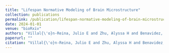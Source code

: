 ```yaml
---
title: "Lifespan Normative Modeling of Brain Microstructure"
collection: publications
permalink: /publication/lifespan-normative-modeling-of-brain-microstructure
date: 2024-01-01
venue: "bioRxiv"
authors: "Villal{\'o}n-Reina, Julio E and Zhu, Alyssa H and Benavidez, Sebastian and Moreau, Clara A and Feng, Yixue and Chattopadhyay, Tamoghna and Nabulsi, Leila and Kushan, Leila and John, John P and Joshi, Himanshu and others"
paperurl: ""
citation: "Villal{\'o}n-Reina, Julio E and Zhu, Alyssa H and Benavidez, Sebastian and Moreau, Clara A and Feng, Yixue and Chattopadhyay, Tamoghna and Nabulsi, Leila and Kushan, Leila and John, John P and Joshi, Himanshu and others (2024). Lifespan Normative Modeling of Brain Microstructure. bioRxiv."
---
```

